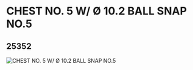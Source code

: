 # CHEST NO. 5 W/ Ø 10.2 BALL SNAP NO.5
## 25352
![CHEST NO. 5 W/ Ø 10.2 BALL SNAP NO.5](https://lc-www-live-s.legocdn.com/media/bricks/5/2/6139104.jpg)